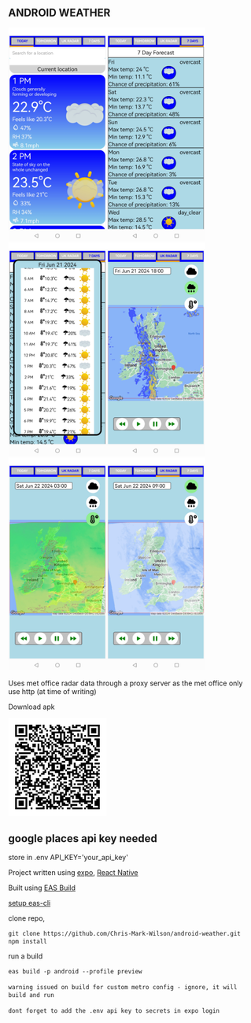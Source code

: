 ## ANDROID WEATHER
<img src="./assets/scr1.jpg" width="200"/><img src="./assets/scr2.jpg" width="200"/><img src="./assets/scr3.jpg" width="200"/><img src="./assets/scr4.jpg" width="200"/><img src="./assets/scr5.jpg" width="200"/><img src="./assets/scr6.jpg" width="200"/>

Uses met office radar data through a proxy server as the met office only use http (at time of writing)

Download apk

<img src="./assets/qrcode.jpg" width="200"/>


## google places api key needed
store in .env API_KEY='your_api_key'

Project written using [expo](https://docs.expo.dev/), [React Native](https://reactnative.dev/)

Built using [EAS Build](https://docs.expo.dev/build/introduction/)

[setup eas-cli](https://docs.expo.dev/build/setup/)

clone repo,
``````
git clone https://github.com/Chris-Mark-Wilson/android-weather.git
npm install
``````

run a build 
``````
eas build -p android --profile preview

warning issued on build for custom metro config - ignore, it will build and run

dont forget to add the .env api key to secrets in expo login

